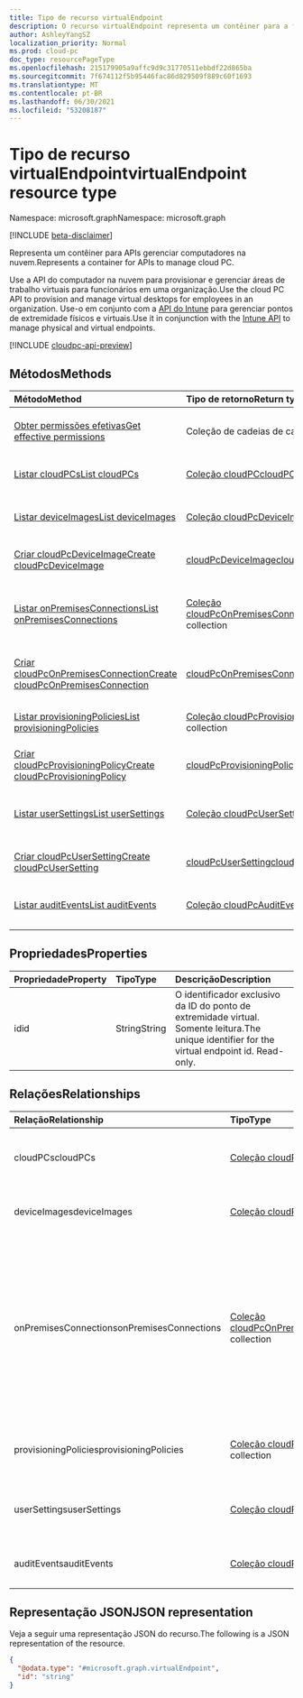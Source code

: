 ```yaml
---
title: Tipo de recurso virtualEndpoint
description: O recurso virtualEndpoint representa um contêiner para a funcionalidade de gerenciamento de computadores na nuvem.
author: AshleyYangSZ
localization_priority: Normal
ms.prod: cloud-pc
doc_type: resourcePageType
ms.openlocfilehash: 215179905a9affc9d9c31770511ebbdf22d865ba
ms.sourcegitcommit: 7f674112f5b95446fac86d829509f889c60f1693
ms.translationtype: MT
ms.contentlocale: pt-BR
ms.lasthandoff: 06/30/2021
ms.locfileid: "53208187"
---
```

# <a name="virtualendpoint-resource-type"></a><span data-ttu-id="35479-103">Tipo de recurso virtualEndpoint</span><span class="sxs-lookup"><span data-stu-id="35479-103">virtualEndpoint resource type</span></span>

<span data-ttu-id="35479-104">Namespace: microsoft.graph</span><span class="sxs-lookup"><span data-stu-id="35479-104">Namespace: microsoft.graph</span></span>

[!INCLUDE [beta-disclaimer](../../includes/beta-disclaimer.md)]

<span data-ttu-id="35479-105">Representa um contêiner para APIs gerenciar computadores na nuvem.</span><span class="sxs-lookup"><span data-stu-id="35479-105">Represents a container for APIs to manage cloud PC.</span></span>

<span data-ttu-id="35479-106">Use a API do computador na nuvem para provisionar e gerenciar áreas de trabalho virtuais para funcionários em uma organização.</span><span class="sxs-lookup"><span data-stu-id="35479-106">Use the cloud PC API to provision and manage virtual desktops for employees in an organization.</span></span> <span data-ttu-id="35479-107">Use-o em conjunto com a [API do Intune](../resources/intune-graph-overview.md) para gerenciar pontos de extremidade físicos e virtuais.</span><span class="sxs-lookup"><span data-stu-id="35479-107">Use it in conjunction with the [Intune API](../resources/intune-graph-overview.md) to manage physical and virtual endpoints.</span></span>

[!INCLUDE [cloudpc-api-preview](../../includes/cloudpc-api-preview.md)]
## <a name="methods"></a><span data-ttu-id="35479-108">Métodos</span><span class="sxs-lookup"><span data-stu-id="35479-108">Methods</span></span>

|<span data-ttu-id="35479-109">Método</span><span class="sxs-lookup"><span data-stu-id="35479-109">Method</span></span>|<span data-ttu-id="35479-110">Tipo de retorno</span><span class="sxs-lookup"><span data-stu-id="35479-110">Return type</span></span>|<span data-ttu-id="35479-111">Descrição</span><span class="sxs-lookup"><span data-stu-id="35479-111">Description</span></span>|
|:---|:---|:---|
|[<span data-ttu-id="35479-112">Obter permissões efetivas</span><span class="sxs-lookup"><span data-stu-id="35479-112">Get effective permissions</span></span>](../api/virtualendpoint-geteffectivepermissions.md)|<span data-ttu-id="35479-113">Coleção de cadeias de caracteres</span><span class="sxs-lookup"><span data-stu-id="35479-113">String collection</span></span>|<span data-ttu-id="35479-114">Exibir as permissões efetivas do usuário autenticado no momento.</span><span class="sxs-lookup"><span data-stu-id="35479-114">View the effective permissions of the currently authenticated user.</span></span>|
|[<span data-ttu-id="35479-115">Listar cloudPCs</span><span class="sxs-lookup"><span data-stu-id="35479-115">List cloudPCs</span></span>](../api/virtualendpoint-list-cloudpcs.md)|<span data-ttu-id="35479-116">[Coleção cloudPC](../resources/cloudpc.md)</span><span class="sxs-lookup"><span data-stu-id="35479-116">[cloudPC](../resources/cloudpc.md) collection</span></span>|<span data-ttu-id="35479-117">Listar propriedades e relações dos objetos [cloudPC.](../resources/cloudpc.md)</span><span class="sxs-lookup"><span data-stu-id="35479-117">List properties and relationships of the [cloudPC](../resources/cloudpc.md) objects.</span></span>|
|[<span data-ttu-id="35479-118">Listar deviceImages</span><span class="sxs-lookup"><span data-stu-id="35479-118">List deviceImages</span></span>](../api/virtualendpoint-list-deviceimages.md)|<span data-ttu-id="35479-119">[Coleção cloudPcDeviceImage](../resources/cloudpcdeviceimage.md)</span><span class="sxs-lookup"><span data-stu-id="35479-119">[cloudPcDeviceImage](../resources/cloudpcdeviceimage.md) collection</span></span>|<span data-ttu-id="35479-120">Listar as propriedades e as relações dos [objetos cloudPcDeviceImage.](../resources/cloudpcdeviceimage.md)</span><span class="sxs-lookup"><span data-stu-id="35479-120">List the properties and relationships of [cloudPcDeviceImage](../resources/cloudpcdeviceimage.md) objects.</span></span>|
|[<span data-ttu-id="35479-121">Criar cloudPcDeviceImage</span><span class="sxs-lookup"><span data-stu-id="35479-121">Create cloudPcDeviceImage</span></span>](../api/virtualendpoint-post-deviceimages.md)|[<span data-ttu-id="35479-122">cloudPcDeviceImage</span><span class="sxs-lookup"><span data-stu-id="35479-122">cloudPcDeviceImage</span></span>](../resources/cloudpcdeviceimage.md)|<span data-ttu-id="35479-123">Crie um novo [objeto cloudPcDeviceImage.](../resources/cloudpcdeviceimage.md)</span><span class="sxs-lookup"><span data-stu-id="35479-123">Create a new [cloudPcDeviceImage](../resources/cloudpcdeviceimage.md) object.</span></span>|
|[<span data-ttu-id="35479-124">Listar onPremisesConnections</span><span class="sxs-lookup"><span data-stu-id="35479-124">List onPremisesConnections</span></span>](../api/virtualendpoint-list-onpremisesconnections.md)|<span data-ttu-id="35479-125">[Coleção cloudPcOnPremisesConnection](../resources/cloudpconpremisesconnection.md)</span><span class="sxs-lookup"><span data-stu-id="35479-125">[cloudPcOnPremisesConnection](../resources/cloudpconpremisesconnection.md) collection</span></span>|<span data-ttu-id="35479-126">Listar propriedades e relações dos objetos [cloudPcOnPremisesConnection.](../resources/cloudpconpremisesconnection.md)</span><span class="sxs-lookup"><span data-stu-id="35479-126">List properties and relationships of the [cloudPcOnPremisesConnection](../resources/cloudpconpremisesconnection.md) objects.</span></span>|
|[<span data-ttu-id="35479-127">Criar cloudPcOnPremisesConnection</span><span class="sxs-lookup"><span data-stu-id="35479-127">Create cloudPcOnPremisesConnection</span></span>](../api/virtualendpoint-post-onpremisesconnections.md)|[<span data-ttu-id="35479-128">cloudPcOnPremisesConnection</span><span class="sxs-lookup"><span data-stu-id="35479-128">cloudPcOnPremisesConnection</span></span>](../resources/cloudpconpremisesconnection.md)|<span data-ttu-id="35479-129">Crie um novo [objeto cloudPcOnPremisesConnection.](../resources/cloudpconpremisesconnection.md)</span><span class="sxs-lookup"><span data-stu-id="35479-129">Create a new [cloudPcOnPremisesConnection](../resources/cloudpconpremisesconnection.md) object.</span></span>|
|[<span data-ttu-id="35479-130">Listar provisioningPolicies</span><span class="sxs-lookup"><span data-stu-id="35479-130">List provisioningPolicies</span></span>](../api/virtualendpoint-list-provisioningpolicies.md)|<span data-ttu-id="35479-131">[Coleção cloudPcProvisioningPolicy](../resources/cloudpcprovisioningpolicy.md)</span><span class="sxs-lookup"><span data-stu-id="35479-131">[cloudPcProvisioningPolicy](../resources/cloudpcprovisioningpolicy.md) collection</span></span>|<span data-ttu-id="35479-132">Listar propriedades e relações dos objetos [cloudPcProvisioningPolicy.](../resources/cloudpcprovisioningpolicy.md)</span><span class="sxs-lookup"><span data-stu-id="35479-132">List properties and relationships of the [cloudPcProvisioningPolicy](../resources/cloudpcprovisioningpolicy.md) objects.</span></span>|
|[<span data-ttu-id="35479-133">Criar cloudPcProvisioningPolicy</span><span class="sxs-lookup"><span data-stu-id="35479-133">Create cloudPcProvisioningPolicy</span></span>](../api/virtualendpoint-post-provisioningpolicies.md)|[<span data-ttu-id="35479-134">cloudPcProvisioningPolicy</span><span class="sxs-lookup"><span data-stu-id="35479-134">cloudPcProvisioningPolicy</span></span>](../resources/cloudpcprovisioningpolicy.md)|<span data-ttu-id="35479-135">Crie um novo [objeto cloudPcProvisioningPolicy.](../resources/cloudpcprovisioningpolicy.md)</span><span class="sxs-lookup"><span data-stu-id="35479-135">Create a new [cloudPcProvisioningPolicy](../resources/cloudpcprovisioningpolicy.md) object.</span></span>|
|[<span data-ttu-id="35479-136">Listar userSettings</span><span class="sxs-lookup"><span data-stu-id="35479-136">List userSettings</span></span>](../api/virtualendpoint-list-usersettings.md)|<span data-ttu-id="35479-137">[Coleção cloudPcUserSetting](../resources/cloudpcusersetting.md)</span><span class="sxs-lookup"><span data-stu-id="35479-137">[cloudPcUserSetting](../resources/cloudpcusersetting.md) collection</span></span>|<span data-ttu-id="35479-138">Obter os recursos cloudPcUserSetting da propriedade de navegação userSettings.</span><span class="sxs-lookup"><span data-stu-id="35479-138">Get the cloudPcUserSetting resources from the userSettings navigation property.</span></span>|
|[<span data-ttu-id="35479-139">Criar cloudPcUserSetting</span><span class="sxs-lookup"><span data-stu-id="35479-139">Create cloudPcUserSetting</span></span>](../api/virtualendpoint-post-usersettings.md)|[<span data-ttu-id="35479-140">cloudPcUserSetting</span><span class="sxs-lookup"><span data-stu-id="35479-140">cloudPcUserSetting</span></span>](../resources/cloudpcusersetting.md)|<span data-ttu-id="35479-141">Crie um novo objeto cloudPcUserSetting.</span><span class="sxs-lookup"><span data-stu-id="35479-141">Create a new cloudPcUserSetting object.</span></span>|
|[<span data-ttu-id="35479-142">Listar auditEvents</span><span class="sxs-lookup"><span data-stu-id="35479-142">List auditEvents</span></span>](../api/virtualendpoint-list-auditevents.md)|<span data-ttu-id="35479-143">[Coleção cloudPcAuditEvent](../resources/cloudpcauditevent.md)</span><span class="sxs-lookup"><span data-stu-id="35479-143">[cloudPcAuditEvent](../resources/cloudpcauditevent.md) collection</span></span>|<span data-ttu-id="35479-144">Listar propriedades e relações dos objetos [cloudPcAuditEvent.](../resources/cloudpcauditevent.md)</span><span class="sxs-lookup"><span data-stu-id="35479-144">List properties and relationships of the [cloudPcAuditEvent](../resources/cloudpcauditevent.md) objects.</span></span>|

## <a name="properties"></a><span data-ttu-id="35479-145">Propriedades</span><span class="sxs-lookup"><span data-stu-id="35479-145">Properties</span></span>

|<span data-ttu-id="35479-146">Propriedade</span><span class="sxs-lookup"><span data-stu-id="35479-146">Property</span></span>|<span data-ttu-id="35479-147">Tipo</span><span class="sxs-lookup"><span data-stu-id="35479-147">Type</span></span>|<span data-ttu-id="35479-148">Descrição</span><span class="sxs-lookup"><span data-stu-id="35479-148">Description</span></span>|
|:---|:---|:---|
|<span data-ttu-id="35479-149">id</span><span class="sxs-lookup"><span data-stu-id="35479-149">id</span></span>|<span data-ttu-id="35479-150">String</span><span class="sxs-lookup"><span data-stu-id="35479-150">String</span></span>|<span data-ttu-id="35479-151">O identificador exclusivo da ID do ponto de extremidade virtual. Somente leitura.</span><span class="sxs-lookup"><span data-stu-id="35479-151">The unique identifier for the virtual endpoint id. Read-only.</span></span>|

## <a name="relationships"></a><span data-ttu-id="35479-152">Relações</span><span class="sxs-lookup"><span data-stu-id="35479-152">Relationships</span></span>

|<span data-ttu-id="35479-153">Relação</span><span class="sxs-lookup"><span data-stu-id="35479-153">Relationship</span></span>|<span data-ttu-id="35479-154">Tipo</span><span class="sxs-lookup"><span data-stu-id="35479-154">Type</span></span>|<span data-ttu-id="35479-155">Descrição</span><span class="sxs-lookup"><span data-stu-id="35479-155">Description</span></span>|
|:---|:---|:---|
|<span data-ttu-id="35479-156">cloudPCs</span><span class="sxs-lookup"><span data-stu-id="35479-156">cloudPCs</span></span>|<span data-ttu-id="35479-157">[Coleção cloudPC](../resources/cloudpc.md)</span><span class="sxs-lookup"><span data-stu-id="35479-157">[cloudPC](../resources/cloudpc.md) collection</span></span>|<span data-ttu-id="35479-158">Áreas de trabalho virtuais gerenciadas na nuvem.</span><span class="sxs-lookup"><span data-stu-id="35479-158">Cloud managed virtual desktops.</span></span>|
|<span data-ttu-id="35479-159">deviceImages</span><span class="sxs-lookup"><span data-stu-id="35479-159">deviceImages</span></span>|<span data-ttu-id="35479-160">[Coleção cloudPcDeviceImage](../resources/cloudpcdeviceimage.md)</span><span class="sxs-lookup"><span data-stu-id="35479-160">[cloudPcDeviceImage](../resources/cloudpcdeviceimage.md) collection</span></span>|<span data-ttu-id="35479-161">O recurso de imagem no computador de nuvem.</span><span class="sxs-lookup"><span data-stu-id="35479-161">The image resource on cloud PC.</span></span>|
|<span data-ttu-id="35479-162">onPremisesConnections</span><span class="sxs-lookup"><span data-stu-id="35479-162">onPremisesConnections</span></span>|<span data-ttu-id="35479-163">[Coleção cloudPcOnPremisesConnection](../resources/cloudpconpremisesconnection.md)</span><span class="sxs-lookup"><span data-stu-id="35479-163">[cloudPcOnPremisesConnection](../resources/cloudpconpremisesconnection.md) collection</span></span>|<span data-ttu-id="35479-164">Uma coleção definida de informações de recursos do Azure que podem ser usadas para estabelecer conectividade de rede local para PCs de nuvem.</span><span class="sxs-lookup"><span data-stu-id="35479-164">A defined collection of Azure resource information that can be used to establish on-premises network connectivity for cloud PCs.</span></span>|
|<span data-ttu-id="35479-165">provisioningPolicies</span><span class="sxs-lookup"><span data-stu-id="35479-165">provisioningPolicies</span></span>|<span data-ttu-id="35479-166">[Coleção cloudPcProvisioningPolicy](../resources/cloudpcprovisioningpolicy.md)</span><span class="sxs-lookup"><span data-stu-id="35479-166">[cloudPcProvisioningPolicy](../resources/cloudpcprovisioningpolicy.md) collection</span></span>|<span data-ttu-id="35479-167">Política de provisionamento de computadores na nuvem.</span><span class="sxs-lookup"><span data-stu-id="35479-167">Cloud PC provisioning policy.</span></span>|
|<span data-ttu-id="35479-168">userSettings</span><span class="sxs-lookup"><span data-stu-id="35479-168">userSettings</span></span>|<span data-ttu-id="35479-169">[Coleção cloudPcUserSetting](../resources/cloudpcusersetting.md)</span><span class="sxs-lookup"><span data-stu-id="35479-169">[cloudPcUserSetting](../resources/cloudpcusersetting.md) collection</span></span>|<span data-ttu-id="35479-170">Configurações do usuário do computador na nuvem.</span><span class="sxs-lookup"><span data-stu-id="35479-170">Cloud PC user settings.</span></span> |
|<span data-ttu-id="35479-171">auditEvents</span><span class="sxs-lookup"><span data-stu-id="35479-171">auditEvents</span></span>|<span data-ttu-id="35479-172">[Coleção cloudPcAuditEvent](../resources/cloudpcauditevent.md)</span><span class="sxs-lookup"><span data-stu-id="35479-172">[cloudPcAuditEvent](../resources/cloudpcauditevent.md) collection</span></span>|<span data-ttu-id="35479-173">Evento de auditoria de computador na nuvem.</span><span class="sxs-lookup"><span data-stu-id="35479-173">Cloud PC audit event.</span></span>|

## <a name="json-representation"></a><span data-ttu-id="35479-174">Representação JSON</span><span class="sxs-lookup"><span data-stu-id="35479-174">JSON representation</span></span>

<span data-ttu-id="35479-175">Veja a seguir uma representação JSON do recurso.</span><span class="sxs-lookup"><span data-stu-id="35479-175">The following is a JSON representation of the resource.</span></span>
<!-- {
  "blockType": "resource",
  "keyProperty": "id",
  "@odata.type": "microsoft.graph.virtualEndpoint",
  "openType": false
}
-->

``` json
{
  "@odata.type": "#microsoft.graph.virtualEndpoint",
  "id": "string"
}
```
